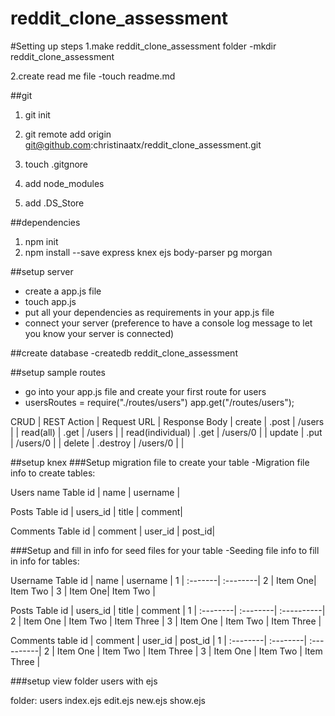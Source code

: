 # reddit_clone_assessment

#Setting up steps
1.make reddit_clone_assessment folder
-mkdir reddit_clone_assessment

2.create read me file
-touch readme.md

##git
1. git init
1. git remote add origin git@github.com:christinaatx/reddit_clone_assessment.git

1. touch .gitgnore
1. add node_modules
1. add .DS_Store

##dependencies
1. npm init
1. npm install --save express knex ejs body-parser pg morgan

##setup server
- create a app.js file
- touch app.js
- put all your dependencies as requirements in your app.js file
- connect your server (preference to have a console log message to let you know your server is connected)

##create database
-createdb reddit_clone_assessment

##setup sample routes
- go into your app.js file and create your first route for users
- usersRoutes = require("./routes/users")
app.get("/routes/users");

CRUD             | REST Action | Request URL | Response Body |
create           | .post       | /users      |               |
read(all)        | .get        | /users      |               |
read(individual) | .get        | /users/0    |               |
update           | .put        | /users/0    |               |
delete           | .destroy    | /users/0    |               |

##setup knex
###Setup migration file to create your table
-Migration file info to create tables:

Users name Table
id | name  | username |

Posts Table
id | users_id | title | comment|

Comments Table
id | comment  | user_id | post_id|

###Setup and fill in info for seed files for your table
-Seeding file info to fill in info for tables:

Username Table
id | name    | username |
1  | :-------| :--------|
2  | Item One| Item Two |
3  | Item One| Item Two |

Posts Table
id | users_id | title    | comment    |
1  | :--------| :--------| :----------|
2  | Item One | Item Two | Item Three |
3  | Item One | Item Two | Item Three |

Comments table
id | comment  | user_id  | post_id    |
1  | :--------| :--------| :----------|
2  | Item One | Item Two | Item Three |
3  | Item One | Item Two | Item Three |

###setup view folder users with ejs

folder: users
index.ejs
edit.ejs
new.ejs
show.ejs
